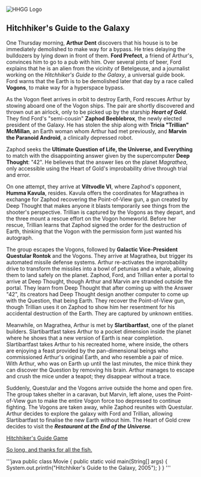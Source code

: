![HHGG Logo](https://m.media-amazon.com/images/M/MV5BMjM5NDczOTg3OV5BMl5BanBnXkFtZTgwNjkzMTIyMDI@._V1_QL75_UY281_CR84,0,500,281_.jpg)

Hitchhiker's Guide to the Galaxy
--------------------------------
One Thursday morning, **Arthur Dent** discovers that his house is to be immediately demolished to make way for a bypass. He tries delaying the bulldozers by lying down in front of them. **Ford Prefect**, a friend of Arthur's, convinces him to go to a pub with him. Over several pints of beer, Ford explains that he is an alien from the vicinity of Betelgeuse, and a journalist working on the *Hitchhiker's Guide to the Galaxy*, a universal guide book. Ford warns that the Earth is to be demolished later that day by a race called **Vogons**, to make way for a hyperspace bypass.

As the Vogon fleet arrives in orbit to destroy Earth, Ford rescues Arthur by stowing aboard one of the Vogon ships. The pair are shortly discovered and thrown out an airlock, only to be picked up by the starship __*Heart of Gold*__. They find Ford's "semi-cousin" **Zaphod Beeblebrox**, the newly elected president of the Galaxy. He has stolen the ship along with **Tricia "Trillian" McMillan**, an Earth woman whom Arthur had met previously, and **Marvin the Paranoid Android**, a clinically depressed robot.

Zaphod seeks the **Ultimate Question of Life, the Universe, and Everything** to match with the disappointing answer given by the supercomputer **Deep Thought**: "42". He believes that the answer lies on the planet *Magrathea*, only accessible using the Heart of Gold's improbability drive through trial and error.

On one attempt, they arrive at **Viltvodle VI**, where Zaphod's opponent, **Humma Kavula**, resides. Kavula offers the coordinates for Magrathea in exchange for Zaphod recovering the Point-of-View gun, a gun created by Deep Thought that makes anyone it blasts temporarily see things from the shooter's perspective. Trillian is captured by the Vogons as they depart, and the three mount a rescue effort on the Vogon homeworld. Before her rescue, Trillian learns that Zaphod signed the order for the destruction of Earth, thinking that the Vogon with the permission form just wanted his autograph.

The group escapes the Vogons, followed by **Galactic Vice-President Questular Rontok** and the Vogons. They arrive at Magrathea, but trigger its automated missile defense systems. Arthur re-activates the improbability drive to transform the missiles into a bowl of petunias and a whale, allowing them to land safely on the planet. Zaphod, Ford, and Trillian enter a portal to arrive at Deep Thought, though Arthur and Marvin are stranded outside the portal. They learn from Deep Thought that after coming up with the Answer "42", its creators had Deep Thought design another computer to come up with the Question, that being Earth. They recover the Point-of-View gun, though Trillian uses it on Zaphod to show him her resentment for his accidental destruction of the Earth. They are captured by unknown entities.

Meanwhile, on Magrathea, Arthur is met by **Slartibartfast**, one of the planet builders. Slartibartfast takes Arthur to a pocket dimension inside the planet where he shows that a new version of Earth is near completion. Slartibartfast takes Arthur to his recreated home, where inside, the others are enjoying a feast provided by the pan-dimensional beings who commissioned Arthur's original Earth, and who resemble a pair of mice. With Arthur, who was on Earth up until the last minutes, the mice think they can discover the Question by removing his brain. Arthur manages to escape and crush the mice under a teapot; they disappear without a trace.

Suddenly, Questular and the Vogons arrive outside the home and open fire. The group takes shelter in a caravan, but Marvin, left alone, uses the Point-of-View gun to make the entire Vogon force too depressed to continue fighting. The Vogons are taken away, while Zaphod reunites with Questular. Arthur decides to explore the galaxy with Ford and Trillian, allowing Slartibartfast to finalise the new Earth without him. The Heart of Gold crew decides to visit the *__Restaurant at the End of the Universe__*.

[Hitchhiker's Guide Game](https://www.bbc.co.uk/programmes/articles/1g84m0sXpnNCv84GpN2PLZG/the-game-30th-anniversary-edition)

[So long, and thanks for all the fish.](https://www.youtube.com/watch?v=N_dUmDBfp6k)

'''java
public class Movie {
    public static void main(String[] args) {
        System.out.println("Hitchhiker's Guide to the Galaxy, 2005");
    }
}
'''